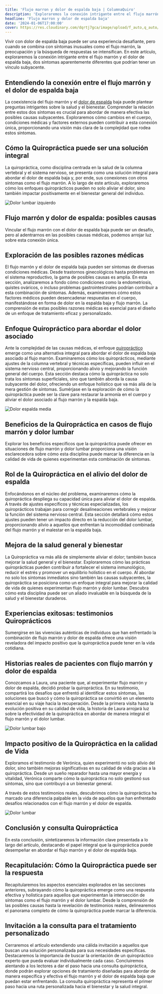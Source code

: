 ```yaml
---
title: 'Flujo marron y dolor de espalda baja | ColumnaQuiro'
description: 'Exploraremos la conexión intrigante entre el flujo marrón y el dolor de espalda baja, dos síntomas aparentemente diferentes que podrían tener un vínculo subyacente.'
headline: 'Flujo marron y dolor de espalda baja'
date: '2024-01-06T17:00:00'
cover: https://res.cloudinary.com/dqrtj7gca/image/upload/f_auto,q_auto/v1/website/blog/dolor-lumbar-izquierdo
---
```


Vivir con dolor de espalda baja puede ser una experiencia desafiante, pero cuando se combina con síntomas inusuales como el flujo marrón, la preocupación y la búsqueda de respuestas se intensifican. En este artículo, exploraremos la conexión intrigante entre el flujo marrón y el dolor de espalda baja, dos síntomas aparentemente diferentes que podrían tener un vínculo subyacente.

## Entendiendo la conexión entre el flujo marrón y el dolor de espalda baja

La coexistencia del flujo marrón y el [dolor de espalda](https://columnaquiro.com/blog/dolor-de-espalda) baja puede plantear preguntas intrigantes sobre la salud y el bienestar. Comprender la relación entre estos dos síntomas es crucial para abordar de manera efectiva las posibles causas subyacentes. Exploraremos cómo cambios en el cuerpo, condiciones médicas y factores externos pueden contribuir a esta conexión única, proporcionando una visión más clara de la complejidad que rodea estos síntomas.

## Cómo la Quiropráctica puede ser una solución integral

La quiropráctica, como disciplina centrada en la salud de la columna vertebral y el sistema nervioso, se presenta como una solución integral para abordar el dolor de espalda baja y, por ende, sus conexiones con otros síntomas como el flujo marrón. A lo largo de este artículo, exploraremos cómo los enfoques quiroprácticos pueden no solo aliviar el dolor, sino también impactar positivamente en el bienestar general del individuo.

![Dolor lumbar izquierdo](https://res.cloudinary.com/dqrtj7gca/image/upload/f_auto,q_auto/v1/website/blog/dolor-lumbar-izquierdo)

## Flujo marrón y dolor de espalda: posibles causas

Vincular el flujo marrón con el dolor de espalda baja puede ser un desafío, pero al adentrarnos en las posibles causas médicas, podemos arrojar luz sobre esta conexión única.

## Exploración de las posibles razones médicas

El flujo marrón y el dolor de espalda baja pueden ser síntomas de diversas condiciones médicas. Desde trastornos ginecológicos hasta problemas en el sistema reproductivo, la gama de posibles causas es amplia. En esta sección, analizaremos a fondo cómo condiciones como la endometriosis, quistes ováricos, o incluso problemas gastrointestinales podrían contribuir a esta combinación de síntomas. Además, examinaremos cómo estos factores médicos pueden desencadenar respuestas en el cuerpo, manifestándose en forma de dolor en la espalda baja y flujo marrón. La comprensión de estas posibles razones médicas es esencial para el diseño de un enfoque de tratamiento eficaz y personalizado.

## Enfoque Quiropráctico para abordar el dolor asociado

Ante la complejidad de las causas médicas, el enfoque [quiropráctico](https://columnaquiro.com) emerge como una alternativa integral para abordar el dolor de espalda baja asociado al flujo marrón. Examinaremos cómo los quiroprácticos, mediante ajustes de la columna vertebral y técnicas específicas, pueden influir en el sistema nervioso central, proporcionando alivio y mejorando la función general del cuerpo. Esta sección destaca cómo la quiropráctica no solo trata los síntomas superficiales, sino que también aborda la causa subyacente del dolor, ofreciendo un enfoque holístico que va más allá de la mera gestión de síntomas. Sumérjase en la exploración de cómo la quiropráctica puede ser la clave para restaurar la armonía en el cuerpo y aliviar el dolor asociado al flujo marrón y la espalda baja.

![Dolor espalda media](https://res.cloudinary.com/dqrtj7gca/image/upload/f_auto,q_auto/v1/website/blog/dolor-espalda-media)

## Beneficios de la Quiropráctica en casos de flujo marrón y dolor lumbar

Explorar los beneficios específicos que la quiropráctica puede ofrecer en situaciones de flujo marrón y dolor lumbar proporciona una visión esclarecedora sobre cómo esta disciplina puede marcar la diferencia en la calidad de vida de quienes experimentan esta combinación de síntomas.

## Rol de la Quiropráctica en el alivio del dolor de espalda

Enfocándonos en el núcleo del problema, examinaremos cómo la quiropráctica despliega su capacidad única para aliviar el dolor de espalda. A través de ajustes específicos y técnicas especializadas, los quiroprácticos trabajan para corregir desalineaciones vertebrales y mejorar la función del sistema nervioso central. Esta sección detallará cómo estos ajustes pueden tener un impacto directo en la reducción del dolor lumbar, proporcionando alivio a aquellos que enfrentan la incomodidad combinada del flujo marrón y el malestar en la espalda baja.

## Mejora de la salud general y bienestar

La Quiropráctica va más allá de simplemente aliviar el dolor; también busca mejorar la salud general y el bienestar. Exploraremos cómo las prácticas quiroprácticas pueden contribuir a fortalecer el sistema inmunológico, reducir el estrés y promover un equilibrio holístico en el cuerpo. Al abordar no solo los síntomas inmediatos sino también las causas subyacentes, la quiropráctica se posiciona como un enfoque integral para mejorar la calidad de vida de quienes experimentan flujo marrón y dolor lumbar. Descubra cómo esta disciplina puede ser un aliado invaluable en la búsqueda de la salud y el bienestar duraderos.

## Experiencias exitosas: testimonios Quiroprácticos

Sumergirse en las vivencias auténticas de individuos que han enfrentado la combinación de flujo marrón y dolor de espalda ofrece una visión reveladora del impacto positivo que la quiropráctica puede tener en la vida cotidiana.

## Historias reales de pacientes con flujo marrón y dolor de espalda

Conozcamos a Laura, una paciente que, al experimentar flujo marrón y dolor de espalda, decidió probar la quiropráctica. En su testimonio, compartirá los desafíos que enfrentó al identificar estos síntomas, las soluciones que buscó y cómo la quiropráctica se convirtió en un elemento esencial en su viaje hacia la recuperación. Desde la primera visita hasta la evolución positiva en su calidad de vida, la historia de Laura arrojará luz sobre la efectividad de la quiropráctica en abordar de manera integral el flujo marrón y el dolor lumbar.

![Dolor lumbar bajo](https://res.cloudinary.com/dqrtj7gca/image/upload/f_auto,q_auto/v1/website/blog/dolor-lumbar-bajo)

## Impacto positivo de la Quiropráctica en la calidad de Vida

Exploramos el testimonio de Verónica, quien experimentó no solo alivio del dolor, sino también mejoras significativas en su calidad de vida gracias a la quiropráctica. Desde un sueño reparador hasta una mayor energía y vitalidad, Verónica comparte cómo la quiropráctica no solo gestionó sus síntomas, sino que contribuyó a un bienestar general.

A través de estos testimonios reales, descubrimos cómo la quiropráctica ha marcado una diferencia palpable en la vida de aquellos que han enfrentado desafíos relacionados con el flujo marrón y el dolor de espalda.

![Dolor lumbar](https://res.cloudinary.com/dqrtj7gca/image/upload/f_auto,q_auto/v1/website/blog/dolor-lumbar)

## Conclusión y consulta Quiropráctica

En esta conclusión, sintetizaremos la información clave presentada a lo largo del artículo, destacando el papel integral que la quiropráctica puede desempeñar en abordar el flujo marrón y el dolor de espalda baja.

## Recapitulación: Cómo la Quiropráctica puede ser la respuesta

Recapitularemos los aspectos esenciales explorados en las secciones anteriores, subrayando cómo la quiropráctica emerge como una respuesta efectiva y holística para aquellos que experimentan la intersección de síntomas como el flujo marrón y el dolor lumbar. Desde la comprensión de las posibles causas hasta la revelación de testimonios reales, delinearemos el panorama completo de cómo la quiropráctica puede marcar la diferencia.

## Invitación a la consulta para el tratamiento personalizado

Cerraremos el artículo extendiendo una cálida invitación a aquellos que buscan una solución personalizada para sus necesidades específicas. Destacaremos la importancia de buscar la orientación de un quiropráctico experto que pueda evaluar individualmente cada caso. Concluiremos alentando a los lectores a dar el paso hacia una consulta quiropráctica, donde podrán explorar opciones de tratamiento diseñadas para abordar de manera específica y efectiva el flujo marrón y el dolor de espalda baja que puedan estar enfrentando. La consulta quiropráctica representa el primer paso hacia una ruta personalizada hacia el bienestar y la salud integral.
